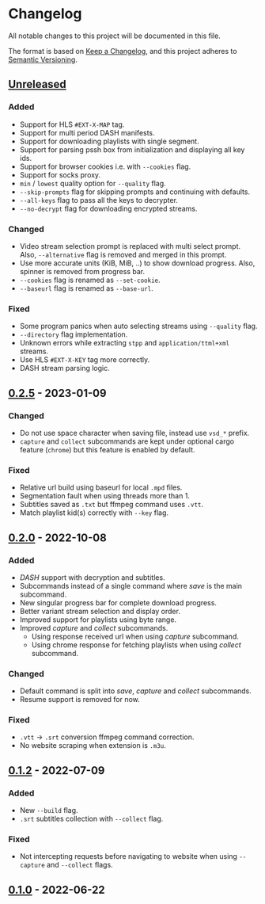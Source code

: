 # Changelog

All notable changes to this project will be documented in this file.

The format is based on [Keep a Changelog](https://keepachangelog.com/en/1.0.0),
and this project adheres to [Semantic Versioning](https://semver.org/spec/v2.0.0.html).

## [Unreleased]

### Added

- Support for HLS `#EXT-X-MAP` tag.
- Support for multi period DASH manifests.
- Support for downloading playlists with single segment.
- Support for parsing pssh box from initialization and displaying all key ids.
- Support for browser cookies i.e. with `--cookies` flag.
- Support for socks proxy.
- `min` / `lowest` quality option for `--quality` flag.
- `--skip-prompts` flag for skipping prompts and continuing with defaults.
- `--all-keys` flag to pass all the keys to decrypter.
- `--no-decrypt` flag for downloading encrypted streams.

### Changed

- Video stream selection prompt is replaced with multi select prompt.
  Also, `--alternative` flag is removed and merged in this prompt. 
- Use more accurate units (KiB, MiB, ..) to show download progress.
  Also, spinner is removed from progress bar.
- `--cookies` flag is renamed as `--set-cookie`.
- `--baseurl` flag is renamed as `--base-url`.

### Fixed

- Some program panics when auto selecting streams using `--quality` flag.
- `--directory` flag implementation.
- Unknown errors while extracting `stpp` and `application/ttml+xml` streams.
- Use HLS `#EXT-X-KEY` tag more correctly.
- DASH stream parsing logic.

## [0.2.5] - 2023-01-09

### Changed

- Do not use space character when saving file, instead use `vsd_*` prefix.
- `capture` and `collect` subcommands are kept under optional cargo feature (`chrome`) but this feature is enabled by default.

### Fixed

- Relative url build using baseurl for local `.mpd` files.
- Segmentation fault when using threads more than 1.
- Subtitles saved as `.txt` but ffmpeg command uses `.vtt`.
- Match playlist kid(s) correctly with `--key` flag.

## [0.2.0] - 2022-10-08

### Added

- *DASH* support with decryption and subtitles.
- Subcommands instead of a single command where *save* is the main subcommand.
- New singular progress bar for complete download progress.
- Better variant stream selection and display order.
- Improved support for playlists using byte range.
- Improved *capture* and *collect* subcommands.
  - Using response received url when using *capture* subcommand.
  - Using chrome response for fetching playlists when using *collect* subcommand.

### Changed

- Default command is split into *save*, *capture* and *collect* subcommands.
- Resume support is removed for now.

### Fixed

- `.vtt` -> `.srt` conversion ffmpeg command correction.
- No website scraping when extension is `.m3u`.

## [0.1.2] - 2022-07-09

### Added

- New `--build` flag.
- `.srt` subtitles collection with `--collect` flag.

### Fixed

- Not intercepting requests before navigating to website when using `--capture` and `--collect` flags.

## [0.1.0] - 2022-06-22

[Unreleased]: https://github.com/clitic/vsd/compare/v0.2.5...HEAD
[0.2.5]: https://github.com/clitic/vsd/compare/v0.2.0...v0.2.5
[0.2.0]: https://github.com/clitic/vsd/compare/v0.1.2...v0.2.0
[0.1.2]: https://github.com/clitic/vsd/compare/v0.1.0...v0.1.2
[0.1.0]: https://github.com/clitic/vsd/releases/tag/v0.1.0
